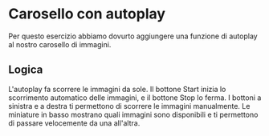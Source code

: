 # Carosello con autoplay

Per questo esercizio abbiamo dovurto aggiungere una funzione di autoplay al nostro carosello di immagini.

## Logica

L'autoplay fa scorrere le immagini da sole.
Il bottone Start inizia lo scorrimento automatico delle immagini, e il bottone Stop lo ferma.
I bottoni a sinistra e a destra ti permettono di scorrere le immagini manualmente.
Le miniature in basso mostrano quali immagini sono disponibili e ti permettono di passare velocemente da una all'altra.
